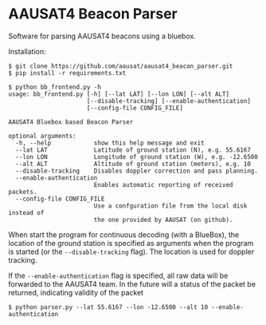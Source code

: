 # AAUSAT4 Beacon Parser

Software for parsing AAUSAT4 beacons using a bluebox.

Installation:
```
$ git clone https://github.com/aausat/aausat4_beacon_parser.git
$ pip install -r requirements.txt
```

```
$ python bb_frontend.py -h
usage: bb_frontend.py [-h] [--lat LAT] [--lon LON] [--alt ALT]
                      [--disable-tracking] [--enable-authentication]
                      [--config-file CONFIG_FILE]

AAUSAT4 Bluebox based Beacon Parser

optional arguments:
  -h, --help            show this help message and exit
  --lat LAT             Latitude of ground station (N), e.g. 55.6167
  --lon LON             Longitude of ground station (W), e.g. -12.6500
  --alt ALT             Altitude of ground station (meters), e.g. 10
  --disable-tracking    Disables doppler correction and pass planning.
  --enable-authentication
                        Enables automatic reporting of received packets.
  --config-file CONFIG_FILE
                        Use a confguration file from the local disk instead of
                        the one provided by AAUSAT (on github).

```

When start the program for continuous decoding (with a BlueBox),
the location of the ground station is specified as arguments when the
program is started (or the `--disable-tracking` flag).
The location is used for doppler tracking.

If the `--enable-authentication` flag is specified, all raw data will be
forwarded to the AAUSAT4 team. In the future will a status of the packet 
be returned, indicating validity of the packet

```
$ python parser.py --lat 55.6167 --lon -12.6500 --alt 10 --enable-authentication
```


